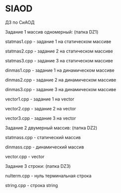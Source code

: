 # SIAOD 
ДЗ по СиАОД


Задание 1 массив одномерный: (папка DZ1)

statmas1.cpp - задание 1 на статическом массиве

statmas2.cpp - задание 2 на статическом массиве

statmas3.cpp - задание 3 на статическом массиве

dinmas1.cpp - задание 1 на динамическом массиве

dinmas2.cpp - задание 2 на динамическом массиве

dinmas3.cpp - задание 3 на динамическом массиве

vector1.cpp - задание 1 на vector

vector2.cpp - задание 2 на vector

vector3.cpp - задание 3 на vector


Задание 2 двумерный массив: (папка DZ2)

statmass.cpp - статический массив

dinmass.cpp - динамический массив

vector.cpp - vector


Задание 3 строки: (папка DZ3)

nulterm.cpp - нуль терминальная строка

string.cpp - строка string

